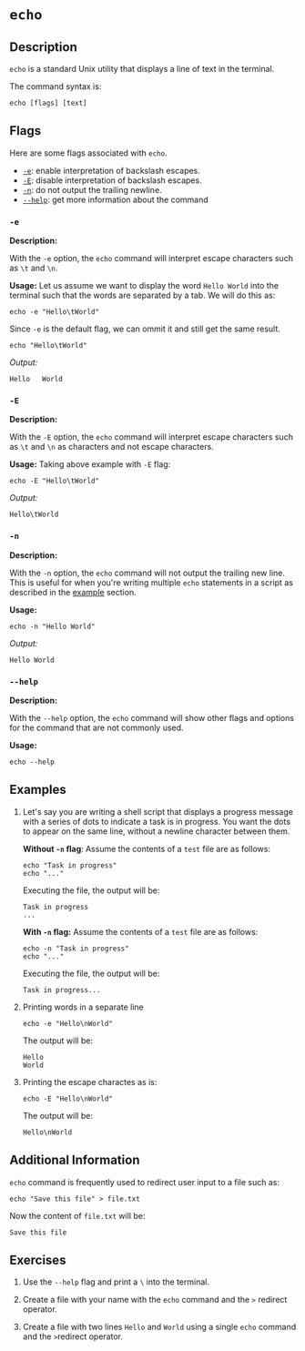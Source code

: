 # `echo`

## Description

`echo` is a standard Unix utility that displays a line of text in the terminal.

The command syntax is:

```shell
echo [flags] [text]
```

## Flags

Here are some flags associated with `echo`.

- [`-e`](#-e): enable interpretation of backslash escapes.
- [`-E`](#-E): disable interpretation of backslash escapes.
- [`-n`](#-n): do not output the trailing newline.
- [`--help`](#--help): get more information about the command 

### `-e`

**Description:**

With the `-e` option, the `echo` command will interpret escape characters such as `\t` and `\n`.

**Usage:**
Let us assume we want to display the word `Hello World` into the terminal such that the words are separated by a tab. We will do this as:

```shell
echo -e "Hello\tWorld"
```

Since `-e` is the default flag, we can ommit it and still get the same result.

```shell
echo "Hello\tWorld"
```

_Output:_

```
Hello   World
```

### `-E`

**Description:**

With the `-E` option, the `echo` command will interpret escape characters such as `\t` and `\n` as characters and not escape characters.

**Usage:**
Taking above example with `-E` flag:
```shell
echo -E "Hello\tWorld"
```

_Output:_

```
Hello\tWorld
```

### `-n`

**Description:**

With the `-n` option, the `echo` command will not output the trailing new line. This is useful for when you're writing multiple `echo` statements in a script as described in the [example](#examples) section.

**Usage:**
```shell
echo -n "Hello World"
```

_Output:_

```
Hello World
```

### `--help`

**Description:**

With the `--help` option, the `echo` command will show other flags and options for the command that are not commonly used.

**Usage:**

```shell
echo --help
```

## Examples

1. Let's say you are writing a shell script that   displays a progress message with a series of dots to indicate a task is in progress. You want the dots to appear on the same line, without a newline character between them.

    **Without `-n` flag**:
    Assume the contents of a `test` file are as follows:
    ```shell
    echo "Task in progress"
    echo "..."
    ```

    Executing the file, the output will be:
    ```
    Task in progress
    ...
    ```

    **With `-n` flag:**
    Assume the contents of a `test` file are as follows:
    ```shell
    echo -n "Task in progress"
    echo "..."
    ```

    Executing the file, the output will be:
    ```
    Task in progress...
    ```

2. Printing words in a separate line
    ```shell
    echo -e "Hello\nWorld"
    ```

    The output will be:
    ```
    Hello
    World
    ```

3. Printing the escape charactes as is:
    ```shell
    echo -E "Hello\nWorld"
    ```

    The output will be:
    ```
    Hello\nWorld
    ```

## Additional Information

`echo` command is frequently used to redirect user input to a file such as:
```shell
echo "Save this file" > file.txt
```
Now the content of `file.txt` will be:
```
Save this file
```

## Exercises

1. Use the `--help` flag and print a `\` into the terminal.

2. Create a file with your name with the `echo` command and the `>` redirect operator.

3. Create a file with two lines `Hello` and `World` using a single `echo` command and the `>`redirect operator.
